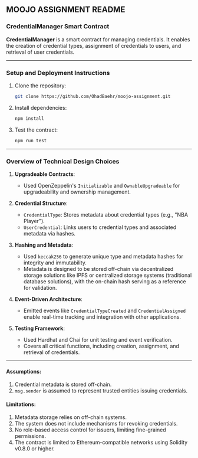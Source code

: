 ## MOOJO ASSIGNMENT README

### CredentialManager Smart Contract

**CredentialManager** is a smart contract for managing credentials. It enables the creation of credential types, assignment of credentials to users, and retrieval of user credentials.

---

### Setup and Deployment Instructions
1. Clone the repository:
   ```bash
   git clone https://github.com/OhadBaehr/moojo-assignment.git
   ```

2. Install dependencies:
   ```bash
   npm install
   ```

3. Test the contract:
   ```bash
   npm run test
   ```
---

### Overview of Technical Design Choices

1. **Upgradeable Contracts**:
   - Used OpenZeppelin's `Initializable` and `OwnableUpgradeable` for upgradeability and ownership management.

2. **Credential Structure**:
   - `CredentialType`: Stores metadata about credential types (e.g., "NBA Player").
   - `UserCredential`: Links users to credential types and associated metadata via hashes.

3. **Hashing and Metadata**:
   - Used `keccak256` to generate unique type and metadata hashes for integrity and immutability.
   - Metadata is designed to be stored off-chain via decentralized storage solutions like IPFS or centralized storage systems (traditional database solutions), with the on-chain hash serving as a reference for validation.

4. **Event-Driven Architecture**:
   - Emitted events like `CredentialTypeCreated` and `CredentialAssigned` enable real-time tracking and integration with other applications.

5. **Testing Framework**:
   - Used Hardhat and Chai for unit testing and event verification.
   - Covers all critical functions, including creation, assignment, and retrieval of credentials.
---

#### Assumptions:
1. Credential metadata is stored off-chain.
2. `msg.sender` is assumed to represent trusted entities issuing credentials.

#### Limitations:
1. Metadata storage relies on off-chain systems.
2. The system does not include mechanisms for revoking credentials.
3. No role-based access control for issuers, limiting fine-grained permissions.
4. The contract is limited to Ethereum-compatible networks using Solidity v0.8.0 or higher.
